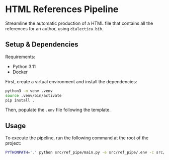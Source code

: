 # HTML References Pipeline

Streamline the automatic production of a HTML file that contains all the references for an author, using `dialectica.bib`.

## Setup & Dependencies

Requirements:

- Python 3.11
- Docker


First, create a virtual environment and install the dependencies:

```bash
python3 -m venv .venv
source .venv/bin/activate
pip install .
```

Then, populate the `.env` file following the template.


## Usage

To execute the pipeline, run the following command at the root of the project:

```bash
PYTHONPATH='.' python src/ref_pipe/main.py -e src/ref_pipe/.env -c src/ref_pipe/docker-compose.yml
```